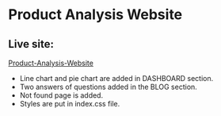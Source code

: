 # Product Analysis Website

## Live site:
[Product-Analysis-Website](https://radiant-biscuit-5684ad.netlify.app/)

* Line chart and pie chart are added in DASHBOARD section.
* Two answers of questions added in the BLOG section.
* Not found page is added. 
* Styles are put in index.css file.

